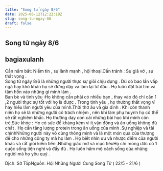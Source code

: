 ```yaml
---
title: "Song tử ngày 8/6"
date: 2025-06-12T12:22:18Z
slug: song-tu-ngay-86
draft: false
---
```


## Song tử ngày 8/6

## bagiaxulanh

Cần nắm bắt: Niềm tin , sự lành mạnh , hội thoại.Cần tránh : Sự giả vờ , sự thất vọng .  
Song tử ngày 8/6 là những người thực sự giỏi chịu đựng . Dù có bao lần vấp ngã hay khó khăn họ sẽ đứng dậy và làm lại từ đầu . Họ luôn đặt trái tim và tâm hồn vào những gì mình làm .  
Bạn bè và tình yêu :Họ không cần phải có nhiều bạn , thay vào đó chỉ cần 1 ,2 người thực sự tốt với họ là được . Trong tình yêu , họ thường thất vọng vì hay hiểu lầm người yêu của mình.Thời thơ ấu và gia đình : Khi còn thanh niên họ sẽ là những người có trách nhiệm , nên khi làm phụ huynh họ có thể sẽ rất nghiêm khắc. Họ thường dạy con cái những bài học khi mình còn trẻ.Sức khỏe : Họ có sức đề kháng kém vì ít vận động và ăn uống không đủ chất . Họ cần tăng lượng protein trong ăn uống của mình .Sự nghiệp và tài chínhNhững người này vô cùng thông minh và là một món quà của thượng đế cho những công ty mà họ làm . Họ biết nhìn ưu và nhược điểm của người khác và rất giỏi kiếm tiền .Những giấc mơ và mục tiêuHọ chỉ mong ước có 1 cuộc sống tiện nghi và đầy đủ . Họ luôn hâm mộ cách sống của nhừng người mà họ yêu quý . 
 
Dịch: Sờ TốpNguồn: Hội Những Người Cung Song Tử ( 22/5 - 21/6 )
